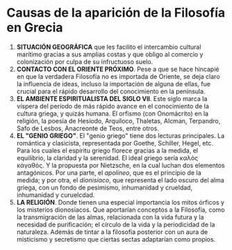 # Causas de la aparición de la Filosofía en Grecia
1. **SITUACIÓN GEOGRÁFICA** que les facilito el intercambio cultural marítimo gracias a sus amplias costas y que obligo al comercio y colonización por culpa de su infructuoso suelo.
2. **CONTACTO CON EL ORIENTE PRÓXIMO**. Pese a que se hace hincapié en que la verdadera Filosofía no es importada de Oriente, se deja claro la influencia de ideas, incluso la importación de alguna de ellas, fue crucial para el rápido desarrollo del conocimiento en la península.
3. **EL AMBIENTE ESPIRITUALISTA DEL SIGLO VII**. Este siglo marca la víspera del período de más rápido avance en el conocimiento de la cultura griega, y quizás humana. El orfismo (con Onomácrito) en la religión, la poesía de Hesíodo, Arquíloco, Thaletas, Alcman, Terpandro, Safo de Lesbos, Anacreonte de Teos, entre otros. 
4. **EL "GENIO GRIEGO"**. El "genio griego" tiene dos lecturas principales. La romántica y clasicista, representada por Goethe, Schiller, Hegel, etc. Para los cuales el espíritu griego florece gracias a la medida, el equilibrio, la claridad y la serenidad. El ideal griego sería καλὸς κἀγαθός. Y la propuesta por Nietzsche, en la cual luchan dos elementos antagónicos. Por una parte, el *apolíneo*, que es el principio de la medida; y por otra, el *dionisíaco*, que representa el lado oscuro del alma griega, con un fondo de pesimismo, inhumanidad y crueldad, inhumanidad y curuelcdad.
5. **LA RELIGIÓN**. Donde tienen una especial importancia los mitos órficos y los misterios dionosíacos. Que aportarían conceptos a la Filosofía, como la transmigración de las almas, relacionada con la vida futura y la necesidad de purificación; el círculo de la vida y la periodicidad de la naturaleza. Además de tintar a la filosofía posterior con un aura de misticismo y secretismo que ciertas sectas adaptarían como propios.
